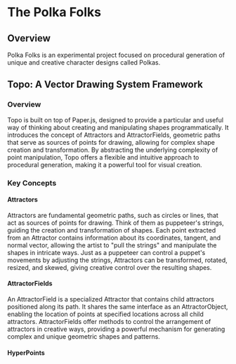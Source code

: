 # The Polka Folks

## Overview

Polka Folks is an experimental project focused on procedural generation of unique and creative character designs called Polkas. 

## Topo: A Vector Drawing System Framework

### Overview

Topo is built on top of Paper.js, designed to provide a particular and useful way of thinking about creating and manipulating shapes programmatically. It introduces the concept of Attractors and AttractorFields, geometric paths that serve as sources of points for drawing, allowing for complex shape creation and transformation. By abstracting the underlying complexity of point manipulation, Topo offers a flexible and intuitive approach to procedural generation, making it a powerful tool for visual creation.

### Key Concepts

#### Attractors

Attractors are fundamental geometric paths, such as circles or lines, that act as sources of points for drawing. Think of them as puppeteer's strings, guiding the creation and transformation of shapes. Each point extracted from an Attractor contains information about its coordinates, tangent, and normal vector, allowing the artist to "pull the strings" and manipulate the shapes in intricate ways. Just as a puppeteer can control a puppet's movements by adjusting the strings, Attractors can be transformed, rotated, resized, and skewed, giving creative control over the resulting shapes.

#### AttractorFields

An AttractorField is a specialized Attractor that contains child attractors positioned along its path. It shares the same interface as an AttractorObject, enabling the location of points at specified locations across all child attractors. AttractorFields offer methods to control the arrangement of attractors in creative ways, providing a powerful mechanism for generating complex and unique geometric shapes and patterns.

#### HyperPoints

